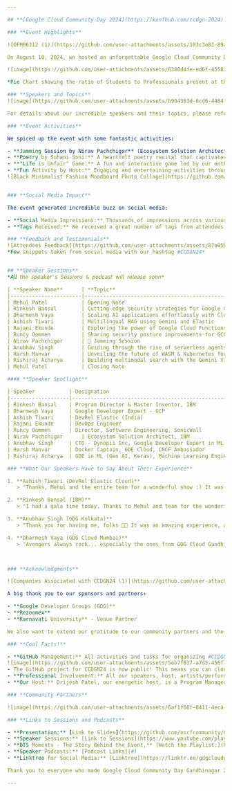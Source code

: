 ```yaml
---

## **[Google Cloud Community Day 2024](https://konfhub.com/ccdgn-2024): Post-Event Report**

### **Event Highlights**

![OFM06312 (1)](https://github.com/user-attachments/assets/103c3e81-89a2-44d0-8ce3-ce6022306426)

On August 10, 2024, we hosted an unforgettable Google Cloud Community Day at Karnavati University, bringing together over 600+ attendees, 10 inspiring speakers, and a fantastic team of volunteers. We were thrilled to see that 48% of our attendees were professionals, showcasing the diverse range of individuals interested in cloud technology!

![image](https://github.com/user-attachments/assets/6380d4fe-ed6f-4558-8a45-bd349f2f7b9a)

*Pie Chart showing the ratio of Students to Professionals present at the event.*

### **Speakers and Topics**
![image](https://github.com/user-attachments/assets/b904363d-6cd6-4484-88cc-8c781d5edc3e)

For details about our incredible speakers and their topics, please refer to the [#CCDGN24 -  Speaker Directory.pdf](https://github.com/user-attachments/files/16786429/CCDGN24.-.Speaker.Directory.pdf). 

### **Event Activities**

We spiced up the event with some fantastic activities:

- **Jamming Session by Nirav Pachchigar** (Ecosystem Solution Architect @ IBM): A musical interlude that had everyone tapping their feet.
- **Poetry by Suhani Soni:** A heartfelt poetry recital that captivated the audience.
- **"Life is Unfair" Game:** A fun and interactive game led by our enthusiastic volunteers.
- **Fun Activity by Host:** Engaging and entertaining activities throughout the event by our professional host, **Drijesh Patel** from IBM.
![Black Minimalist Fashion Moodboard Photo Collage](https://github.com/user-attachments/assets/7b606299-2347-4321-9749-da759f4ee1a4)


### **Social Media Impact**

The event generated incredible buzz on social media:

- **Social Media Impressions:** Thousands of impressions across various platforms, showcasing the event's reach and engagement.
- **Tags Received:** We received a great number of tags from attendees, highlighting their experiences and takeaways. You can also look out the posts on #CCDGN24

### **Feedback and Testimonials**
![Attendees Feedback](https://github.com/user-attachments/assets/87e95b22-aeb9-4645-8687-4a85fcf6e35c)
*Few snippets taken from social media with our hashtag #CCDGN24*


## **Speaker Sessions**
*𝘈𝘭𝘭 𝘵𝘩𝘦 𝘴𝘱𝘦𝘢𝘬𝘦𝘳'𝘴 𝘚𝘦𝘴𝘴𝘪𝘰𝘯𝘴 & 𝘱𝘰𝘥𝘤𝘢𝘴𝘵 𝘸𝘪𝘭𝘭 𝘳𝘦𝘭𝘦𝘢𝘴𝘦 𝘴𝘰𝘰𝘯*

| **Speaker Name**      | **Topic**                                                                        | **Session Link**         |
|-----------------------|----------------------------------------------------------------------------------|--------------------------|
| Mehul Patel           | Opening Note                                                                     | [Session](https://youtu.be/kJefvahC1kw)|
| Rinkesh Bansal        | Cutting-edge security strategies for Google Cloud                                | [Session](https://youtu.be/1r6_qaKbM78)|
| Dharmesh Vaya         | Scaling AI applications effortlessly with Cloud Run                              | [Session](https://youtu.be/I7e93KbiENE)|
| Ashish Tiwari         | Multilingual RAG using Gemini and Elastic                                        | [Session](https://youtu.be/xEkMp7qtsZI)|
| Rajani Ekunde         | Exploring the power of Google Cloud Functions for serverless architectures       | [Session](https://youtu.be/3hqQNfSv0rI)|
| Runcy Oommen          | Sharing security posture improvements for GCP                                    | [Session](https://youtu.be/RSDL87omWlU)|
| Nirav Pachchigar      | 🎤 Jamming Session                                                               | [Session](https://youtu.be/xKT4l7WflQk)|
| Anubhav Singh         | Guiding through the rise of serverless agents                                    | [Session](https://youtu.be/Z8U0Xq6a2pM)|
| Harsh Manvar          | Unveiling the future of WASM & Kubernetes for cloud-native application deployment| [Session](https://youtu.be/Cg2nspaHPQc)|
| Rishiraj Acharya      | Building multimodal search with the Gemini Vision model and RAG                  | [Session](https://youtu.be/s3TruBPp53Q)|
| Mehul Patel           | Closing Note                                                                     | [Session](https://youtu.be/ilH60RHDYeM) |

#### **Speaker Spotlight**

| Speaker           | Designation                                          | Podcast Host   | Podcast Link                      |
|-------------------|------------------------------------------------------|----------------|------------------------------------|
| Rinkesh Bansal    | Program Director & Master Inventor, IBM              |  [Mehul Patel](https://www.linkedin.com/in/nomadicmehul/) | [Podcast](#)                       |
| Dharmesh Vaya     | Google Developer Expert - GCP                        |  [Mehul Patel](https://www.linkedin.com/in/nomadicmehul/)               |  [Podcast](#)                      |
| Ashish Tiwari     | DevRel Elastic (India)                               |   [Mehul Patel](https://www.linkedin.com/in/nomadicmehul/)              |  [Podcast](#)                      |
| Rajani Ekunde     | DevOps Engineer                                      |  [Mehul Patel](https://www.linkedin.com/in/nomadicmehul/)               |  [Podcast](#)                      |
| Runcy Oommen      | Director, Software Engineering, SonicWall            |   [Mehul Patel](https://www.linkedin.com/in/nomadicmehul/)              |  [Podcast](#)                      |
| Nirav Pachchigar      | Ecosystem Solution Architect, IBM           |   [Mehul Patel](https://www.linkedin.com/in/nomadicmehul/)              |  [Podcast](#)                      |
| Anubhav Singh     | CTO - Dynopii Inc, Google Developer Expert in ML & GCP|   [Mehul Patel](https://www.linkedin.com/in/nomadicmehul/)             |  [Podcast](#)                      |
| Harsh Manvar      | Docker Captain, GDE Cloud, CNCF Ambassador           |   [Mehul Patel](https://www.linkedin.com/in/nomadicmehul/)              | [Podcast](#)                       |
| Rishiraj Acharya  | GDE in ML (Gen AI, Keras), Machine Learning Engineer, Tensorlake |  [Mehul Patel](https://www.linkedin.com/in/nomadicmehul/)   | [Podcast](#)                       |

### **What Our Speakers Have to Say About Their Experience**

1. **Ashish Tiwari (DevRel Elastic Cloud)**
   > "Thanks, Mehul and the entire team for a wonderful show :) It was a pleasure to be a part of this."

2. **Rinkesh Bansal (IBM)**
   > "I had a gala time today. Thanks to Mehul and team for the wonderful event. We had excellent and very knowledgeable speakers, and I am cherishing all the discussions and hope that we will stay connected."

3. **Anubhav Singh (GDG Kolkata)**
   > "Thank you for having me, folks 🥳🙏 It was an amazing experience, and I look forward to contributing more to the Gandhinagar community in the future 😊 So glad to have been a part of this group of brilliant people 🙏"

4. **Dharmesh Vaya (GDG Cloud Mumbai)**
   > "Avengers always rock... especially the ones from GDG Cloud Gandhinagar 👏 Massive THANKS for putting together such an awesome one... Simply Impeccable... 🤍"



### **Acknowledgments**

![Companies Associated with CCDGN24 (1)](https://github.com/user-attachments/assets/1e04fde0-6250-48e4-a402-d989e78e2e37)

A big thank you to our sponsors and partners:

- **Google Developer Groups (GDG)**
- **Rezoomex**
- **Karnavati University** - Venue Partner

We also want to extend our gratitude to our community partners and the amazing community leaders who volunteered and contributed to the success of the event.

### **Cool Facts!**

- **GitHub Management:** All activities and tasks for organizing #CCDGN24 were managed on GitHub. From poster creation to content generation for this report, everything was done using GitHub. Check out our closed issues for a behind-the-scenes look!
![image](https://github.com/user-attachments/assets/5eb7f037-a7d5-456f-bd75-6de4bb9e416b)
- The GitHub project for CCDGN24 is now public! This means you can clone the repository and use it to organize your own events. Check it out and see how we planned everything, from poster creation to content generation for the report.
- **Professional Involvement:** All our speakers, host, artists/performers, and most volunteers were professionals, ensuring a high-quality experience for all attendees.
- **Our Host:** Drijesh Patel, our energetic host, is a Program Manager at IBM and brought his unique blend of professionalism and charisma to the event.

### **Community Partners**

![image](https://github.com/user-attachments/assets/6af1f68f-0411-4eca-9c73-2579af8ee06d)

### **Links to Sessions and Podcasts**

- **Presentation:** [Link to Slides](https://github.com/oscfcommunity/GCCD2024/tree/main/Sessions%20PPT)
- **Speaker Sessions:** [Link to Sessions](https://www.youtube.com/playlist?list=PL7m7kHJFCVjVbf0YUpKLi1ZFHUGOzSJ5j)
- **BTS Moments - The Story Behind the Event,** [Watch the Playlist:](https://www.youtube.com/playlist?list=PL7m7kHJFCVjVzWygbRhWSFi1AI7br58ix)
- **Speaker Podcasts:** [Podcast Links](#)
- **Linktree for Social Media:** [Linktree](https://linktr.ee/gdgcloudgn)

Thank you to everyone who made Google Cloud Community Day Gandhinagar 2024 a resounding success! We look forward to seeing you next year!

---
```

